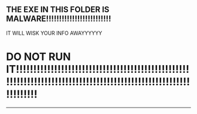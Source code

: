 ## THE EXE IN THIS FOLDER IS MALWARE!!!!!!!!!!!!!!!!!!!!!!!!!

IT WILL WISK YOUR INFO AWAYYYYYY

# DO NOT RUN IT!!!!!!!!!!!!!!!!!!!!!!!!!!!!!!!!!!!!!!!!!!!!!!!!!!!!!!!!!!!!!!!!!!!!!!!!!!!!!!!!!!!!!!!!!!!!!!!!!!!!!!!!!!!!!!!!

---